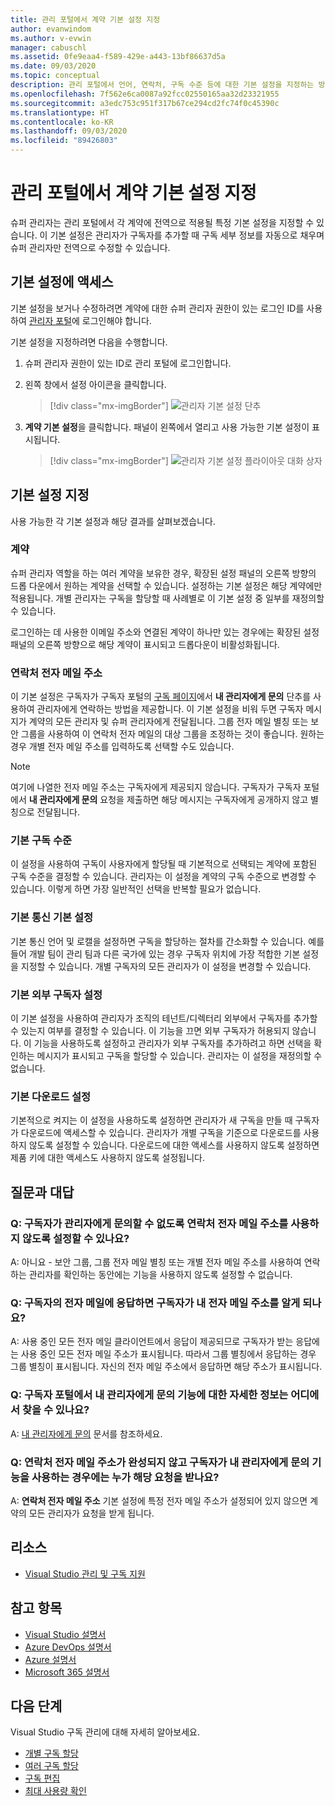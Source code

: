 ```yaml
---
title: 관리 포털에서 계약 기본 설정 지정
author: evanwindom
ms.author: v-evwin
manager: cabuschl
ms.assetid: 0fe9eaa4-f589-429e-a443-13bf86637d5a
ms.date: 09/03/2020
ms.topic: conceptual
description: 관리 포털에서 언어, 연락처, 구독 수준 등에 대한 기본 설정을 지정하는 방법 알아보기
ms.openlocfilehash: 7f562e6ca0087a92fcc02550165aa32d23321955
ms.sourcegitcommit: a3edc753c951f317b67ce294cd2fc74f0c45390c
ms.translationtype: HT
ms.contentlocale: ko-KR
ms.lasthandoff: 09/03/2020
ms.locfileid: "89426803"
---
```

# <a name="set-preferences-for-your-agreements-in-the-administration-portal"></a>관리 포털에서 계약 기본 설정 지정
슈퍼 관리자는 관리 포털에서 각 계약에 전역으로 적용될 특정 기본 설정을 지정할 수 있습니다.  이 기본 설정은 관리자가 구독자를 추가할 때 구독 세부 정보를 자동으로 채우며 슈퍼 관리자만 전역으로 수정할 수 있습니다.  

## <a name="access-preferences"></a>기본 설정에 액세스
기본 설정을 보거나 수정하려면 계약에 대한 슈퍼 관리자 권한이 있는 로그인 ID를 사용하여 [관리자 포털](https://manage.visualstudio.com)에 로그인해야 합니다.  

기본 설정을 지정하려면 다음을 수행합니다.
1. 슈퍼 관리자 권한이 있는 ID로 관리 포털에 로그인합니다.
2. 왼쪽 창에서 설정 아이콘을 클릭합니다.
   > [!div class="mx-imgBorder"]
   > ![관리자 기본 설정 단추](_img/admin-prefs/admin-prefs-button.png "관리자 관리 및 계약 기본 설정을 차례로 클릭하여 기본 설정을 표시합니다.")

3. **계약 기본 설정**을 클릭합니다.
패널이 왼쪽에서 열리고 사용 가능한 기본 설정이 표시됩니다. 

   > [!div class="mx-imgBorder"]
   > ![관리자 기본 설정 플라이아웃 대화 상자](_img/admin-prefs/admin-prefs-flyout.png "기본 설정을 지정하고 저장을 클릭합니다.")

## <a name="set-your-preferences"></a>기본 설정 지정
사용 가능한 각 기본 설정과 해당 결과를 살펴보겠습니다. 

### <a name="agreement"></a>계약
슈퍼 관리자 역할을 하는 여러 계약을 보유한 경우, 확장된 설정 패널의 오른쪽 방향의 드롭 다운에서 원하는 계약을 선택할 수 있습니다.  설정하는 기본 설정은 해당 계약에만 적용됩니다.  개별 관리자는 구독을 할당할 때 사례별로 이 기본 설정 중 일부를 재정의할 수 있습니다. 

로그인하는 데 사용한 이메일 주소와 연결된 계약이 하나만 있는 경우에는 확장된 설정 패널의 오른쪽 방향으로 해당 계약이 표시되고 드롭다운이 비활성화됩니다. 

### <a name="contact-email-address"></a>연락처 전자 메일 주소
이 기본 설정은 구독자가 구독자 포털의 [구독 페이지](https://my.visualstudio.com/subscriptions)에서 **내 관리자에게 문의** 단추를 사용하여 관리자에게 연락하는 방법을 제공합니다.  이 기본 설정을 비워 두면 구독자 메시지가 계약의 모든 관리자 및 슈퍼 관리자에게 전달됩니다.  그룹 전자 메일 별칭 또는 보안 그룹을 사용하여 이 연락처 전자 메일의 대상 그룹을 조정하는 것이 좋습니다. 원하는 경우 개별 전자 메일 주소를 입력하도록 선택할 수도 있습니다.

> [!NOTE]
> 여기에 나열한 전자 메일 주소는 구독자에게 제공되지 않습니다.  구독자가 구독자 포털에서 **내 관리자에게 문의** 요청을 제출하면 해당 메시지는 구독자에게 공개하지 않고 별칭으로 전달됩니다. 

### <a name="default-subscription-level"></a>기본 구독 수준
이 설정을 사용하여 구독이 사용자에게 할당될 때 기본적으로 선택되는 계약에 포함된 구독 수준을 결정할 수 있습니다.  관리자는 이 설정을 계약의 구독 수준으로 변경할 수 있습니다. 이렇게 하면 가장 일반적인 선택을 반복할 필요가 없습니다. 

### <a name="default-communication-preferences"></a>기본 통신 기본 설정
기본 통신 언어 및 로캘을 설정하면 구독을 할당하는 절차를 간소화할 수 있습니다.  예를 들어 개발 팀이 관리 팀과 다른 국가에 있는 경우 구독자 위치에 가장 적합한 기본 설정을 지정할 수 있습니다. 개별 구독자의 모든 관리자가 이 설정을 변경할 수 있습니다. 

### <a name="default-external-subscribers-setting"></a>기본 외부 구독자 설정
이 기본 설정을 사용하여 관리자가 조직의 테넌트/디렉터리 외부에서 구독자를 추가할 수 있는지 여부를 결정할 수 있습니다.  이 기능을 끄면 외부 구독자가 허용되지 않습니다.  이 기능을 사용하도록 설정하고 관리자가 외부 구독자를 추가하려고 하면 선택을 확인하는 메시지가 표시되고 구독을 할당할 수 있습니다. 관리자는 이 설정을 재정의할 수 없습니다. 

### <a name="default-downloads-setting"></a>기본 다운로드 설정
기본적으로 켜지는 이 설정을 사용하도록 설정하면 관리자가 새 구독을 만들 때 구독자가 다운로드에 액세스할 수 있습니다.  관리자가 개별 구독을 기준으로 다운로드를 사용하지 않도록 설정할 수 있습니다.  다운로드에 대한 액세스를 사용하지 않도록 설정하면 제품 키에 대한 액세스도 사용하지 않도록 설정됩니다.  


## <a name="frequently-asked-questions"></a>질문과 대답
### <a name="q--can-i-disable-the-contact-email-address-so-subscribers-cannot-contact-administrators"></a>Q:  구독자가 관리자에게 문의할 수 없도록 **연락처 전자 메일 주소**를 사용하지 않도록 설정할 수 있나요?
A:  아니요 - 보안 그룹, 그룹 전자 메일 별칭 또는 개별 전자 메일 주소를 사용하여 연락하는 관리자를 확인하는 동안에는 기능을 사용하지 않도록 설정할 수 없습니다.

### <a name="q-if-i-answer-a-subscribers-email-will-they-have-my-email-address"></a>Q: 구독자의 전자 메일에 응답하면 구독자가 내 전자 메일 주소를 알게 되나요?
A:  사용 중인 모든 전자 메일 클라이언트에서 응답이 제공되므로 구독자가 받는 응답에는 사용 중인 모든 전자 메일 주소가 표시됩니다.  따라서 그룹 별칭에서 응답하는 경우 그룹 별칭이 표시됩니다.  자신의 전자 메일 주소에서 응답하면 해당 주소가 표시됩니다.  

### <a name="q-where-can-i-find-out-more-about-the-contact-my-admin-feature-in-the-subscriber-portal"></a>Q: 구독자 포털에서 **내 관리자에게 문의** 기능에 대한 자세한 정보는 어디에서 찾을 수 있나요?
A:  [내 관리자에게 문의](contact-my-admin.md) 문서를 참조하세요. 

### <a name="q-if-we-dont-complete-the-contact-email-address-and-a-subscriber-uses-the-contact-my-admin-feature-who-receives-their-request"></a>Q: **연락처 전자 메일 주소**가 완성되지 않고 구독자가 **내 관리자에게 문의** 기능을 사용하는 경우에는 누가 해당 요청을 받나요?
A:  **연락처 전자 메일 주소** 기본 설정에 특정 전자 메일 주소가 설정되어 있지 않으면 계약의 모든 관리자가 요청을 받게 됩니다. 

## <a name="resources"></a>리소스
- [Visual Studio 관리 및 구독 지원](https://visualstudio.microsoft.com/support/support-overview-vs)

## <a name="see-also"></a>참고 항목
- [Visual Studio 설명서](https://docs.microsoft.com/visualstudio/)
- [Azure DevOps 설명서](https://docs.microsoft.com/azure/devops/)
- [Azure 설명서](https://docs.microsoft.com/azure/)
- [Microsoft 365 설명서](https://docs.microsoft.com/microsoft-365/)

## <a name="next-steps"></a>다음 단계
Visual Studio 구독 관리에 대해 자세히 알아보세요.
- [개별 구독 할당](assign-license.md)
- [여러 구독 할당](assign-license-bulk.md)
- [구독 편집](edit-license.md)
- [최대 사용량 확인](maximum-usage.md)
